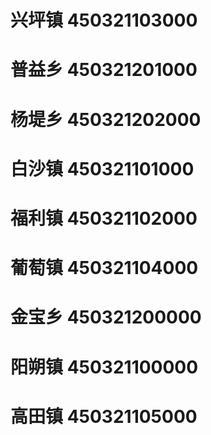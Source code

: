 # 兴坪镇 450321103000
# 普益乡 450321201000
# 杨堤乡 450321202000
# 白沙镇 450321101000
# 福利镇 450321102000
# 葡萄镇 450321104000
# 金宝乡 450321200000
# 阳朔镇 450321100000
# 高田镇 450321105000
